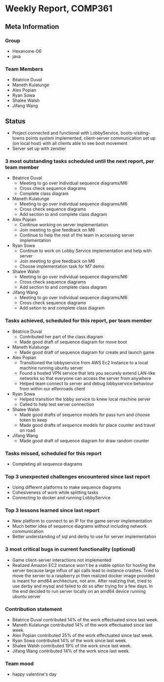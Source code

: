 # Weekly Report, COMP361

## Meta Information

### Group

 * Hexanome-06
 * java

### Team Members

 * Béatrice Duval
 * Maneth Kulatunge
 * Alex Popian
 * Ryan Sowa
 * Shalee Walsh
 * Jifang Wang

## Status
 * Project connected and functional with LobbyService, boots-visiting-towns points system implemented, client-server communication set up (on local host) with all clients able to see boot movement
 * Server set up with zerotier

### 3 most outstanding tasks scheduled until the next report, per team member

 * Béatrice Duval
   * Meeting to go over individual sequence diagrams/M6
   * Cross check sequence diagrams
   * Complete class diagram
 * Maneth Kulatunge
   * Meeting to go over individual sequence diagrams/M6
   * Cross check sequence diagrams
   * Add section to and complete class diagram
 * Alex Popian
   * Continue working on server implementation
   * Join meeting to give feedback on M6
   * Continue to help the rest of the team in accessing server implementation
 * Ryan Sowa 
   * Continue to work on Lobby Service implementation and help with server
   * Join meeting to give feedback on M6
   * Choose implementation task for M7 demo
 * Shalee Walsh
   * Meeting to go over individual sequence diagrams/M6
   * Cross check sequence diagrams
   * Add section to and complete class diagram
 * Jifang Wang
   * Meeting to go over individual sequence diagrams/M6
   * Cross check sequence diagrams 
   * Add setion to and complete class diagram

### Tasks achieved, scheduled for this report, per team member

 * Béatrice Duval
   * Contributed her part of the class diagram
   * Made good draft of sequence diagram for move boot
 * Maneth Kulatunge
   * Made good draft of sequence diagram for create and launch game
 * Alex Popian
   * Transitioned the lobbyservice from AWS Ec2 Instance to a local machine running ubuntu server
   * Found a hosted VPN service that lets you securely extend LAN-like networks so that everyone can access the server from anywhere
   * Helped team connect to server and debug lobbyservice behaviour from within our elfenroads client
 * Ryan Sowa
   * Helped transition the lobby service to knew local machine server
   * Called to help test server connection
 * Shalee Walsh
   * Made good drafts of sequence models for pass turn and choose token to keep
   * Made good drafts of sequence models for place counter and travel on road
 * Jifang Wang
   * Made good draft of sequence diagram for draw random counter

### Tasks missed, scheduled for this report

 * Completing all sequence diagrams

### Top 3 unexpected challenges encountered since last report

 * Using different platforms to make sequence diagrams
 * Cohesiveness of work while splitting tasks
 * Connecting to docker and running LobbyService

### Top 3 lessons learned since last report

 * New platform to connect to an IP for the game server implementation
 * Much better idea of sequence diagrams without including network communication
 * Better understanding of sql and derby to use for server implementation


### 3 most critical bugs in current functionality (optional)

 * Game client-server interactions not implemented
 * Realized Amazon EC2 instance won't be a viable option for hosting the server because large influx of api calls lead to instance crashes. Tried to move the server to a raspberry pi then realized docker image provided is meant for amd64 architecture, not arm. After realizing that, tried to use derby and mysql and failed to do so after trying for a few days. In the end decided to run server locally on an amd64 device running ubuntu server

### Contribution statement

 * Béatrice Duval contributed 14% of the work effectuated since last week.
 * Maneth Kulatunge contributed 14% of the work effectuated since last week.
 * Alex Popian contributed 25% of the work effectuated since last week.
 * Ryan Sowa contributed 14% of the work since last week.
 * Shalee Walsh contributed 19% of the work since last week.
 * Jifang Wang contributed 14% of the work since last week.

### Team mood

 * happy valentine's day
